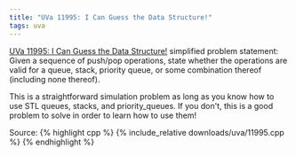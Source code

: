 ```yaml
---
title: "UVa 11995: I Can Guess the Data Structure!"
tags: uva
---
```

[UVa 11995: I Can Guess the Data Structure!](https://uva.onlinejudge.org/external/119/p11995.pdf) simplified problem statement: Given a sequence of push/pop operations, state whether the operations are valid for a queue, stack, priority queue, or some combination thereof (including none thereof).
<!--more-->
This is a straightforward simulation problem as long as you know how to use STL queues, stacks, and priority_queues. If you don't, this is a good problem to solve in order to learn how to use them!

Source:
{% highlight cpp %}
{% include_relative downloads/uva/11995.cpp %}
{% endhighlight %}
